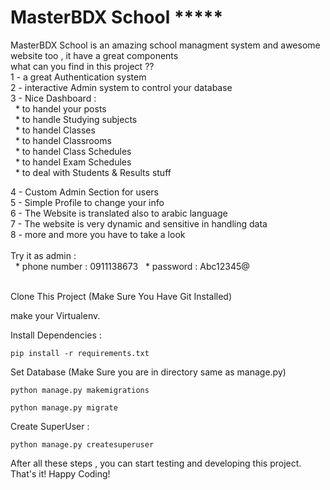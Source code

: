 # MasterBDX School *****

MasterBDX School is an amazing school managment system and awesome website too , it have a great components  
what can you find in this project ??
<br> 
1 - a great Authentication system
<br>
2 -  interactive Admin system to control your database
<br>
3 - Nice Dashboard :
<br>
&nbsp;&nbsp;* to handel your posts
<br />
&nbsp;&nbsp;* to handle Studying subjects
<br />
&nbsp;&nbsp;* to handel Classes
<br />
&nbsp;&nbsp;* to handel Classrooms
<br />
&nbsp;&nbsp;* to handel Class Schedules
<br />
&nbsp;&nbsp;* to handel Exam Schedules
<br />
&nbsp;&nbsp;* to deal with Students & Results stuff
<br>

4 - Custom Admin Section for users
<br>
5 - Simple Profile to change your info
<br>
6 - The Website is translated also to arabic language
<br>
7 - The website is very dynamic and sensitive in handling data
<br>
8 - more and more you have to take a look 
<br>
<br>
Try it as admin :
<br>
&nbsp; * phone number : 0911138673
&nbsp; * password : Abc12345@
<br />
<br />

Clone This Project (Make Sure You Have Git Installed)

make your Virtualenv.

Install Dependencies :

``` pip install -r requirements.txt ```

Set Database (Make Sure you are in directory same as manage.py)

``` python manage.py makemigrations ```

``` python manage.py migrate ```

Create SuperUser :

``` python manage.py createsuperuser ```

After all these steps , you can start testing and developing this project. That's it! Happy Coding!
